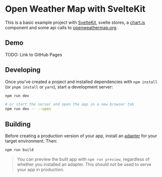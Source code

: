 # Open Weather Map with SvelteKit

This is a basic example project with [SvelteKit](https://kit.svelte.dev/), svelte stores, a [chart.js](https://www.chartjs.org/) component and some api calls to [openweathermap.org](https://openweathermap.org/).

## Demo

TODO: Link to GitHub Pages

## Developing

Once you've created a project and installed dependencies with `npm install` (or `pnpm install` or `yarn`), start a development server:

```bash
npm run dev

# or start the server and open the app in a new browser tab
npm run dev -- --open
```

## Building

Before creating a production version of your app, install an [adapter](https://kit.svelte.dev/docs#adapters) for your target environment. Then:

```bash
npm run build
```

> You can preview the built app with `npm run preview`, regardless of whether you installed an adapter. This should _not_ be used to serve your app in production.
